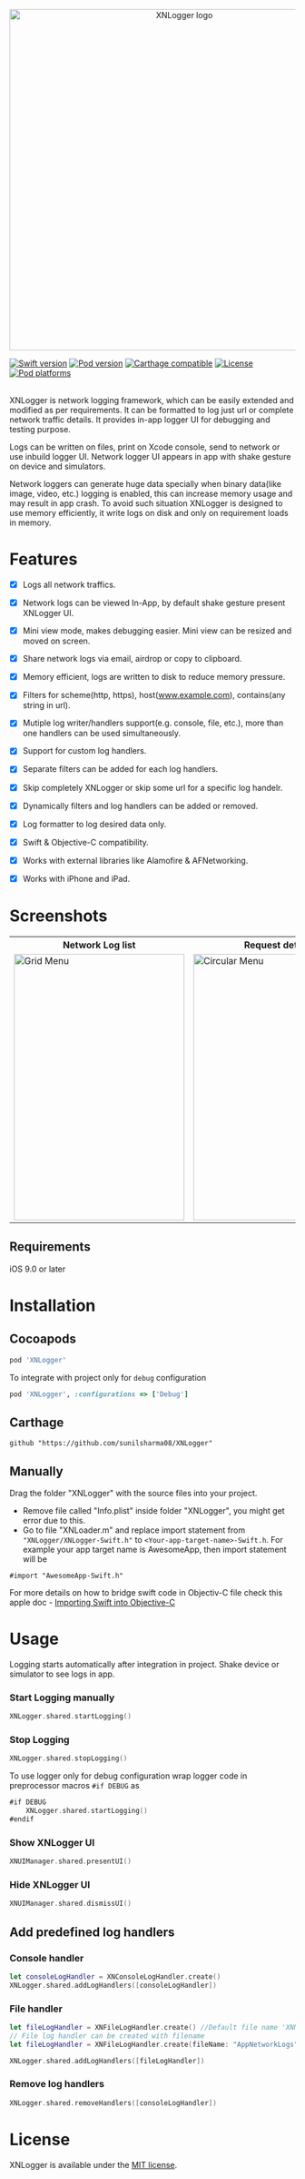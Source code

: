 <p align="center">
  <img src="https://raw.githubusercontent.com/sunilsharma08/XNLogger/networkLoggerUI/XNLoggerLogo.png" title="XNLogger logo"    float=left width="600">
</p>

[![Swift version](https://img.shields.io/badge/Swift-5.0-orange)](https://swift.org/getting-started/#installing-swift)
[![Pod version](https://img.shields.io/cocoapods/v/XNLogger)](https://github.com/sunilsharma08/XNLogger)
[![Carthage compatible](https://img.shields.io/badge/Carthage-compatible-brightgreen.svg)](https://github.com/sunilsharma08/XNLogger)
[![License](https://img.shields.io/github/license/sunilsharma08/XNLogger?color=blue)](https://raw.githubusercontent.com/sunilsharma08/XNLogger/master/LICENSE)
[![Pod platforms](https://img.shields.io/cocoapods/p/XNLogger)](https://github.com/sunilsharma08/XNLogger)

</br>
XNLogger is network logging framework, which can be easily extended and modified as per requirements. It can be formatted to log just url or complete network traffic details. It provides in-app logger UI for debugging and testing purpose.

Logs can be written on files, print on Xcode console, send to network or use inbuild logger UI. Network logger UI appears in app with shake gesture on device and simulators.

Network loggers can generate huge data specially when binary data(like image, video, etc.) logging is enabled, this can increase memory usage and may result in app crash. To avoid such situation XNLogger is designed to use memory efficiently, it write logs on disk and only on requirement loads in memory. 

# Features
- [x] Logs all network traffics.
- [x] Network logs can be viewed In-App, by default shake gesture present XNLogger UI.
- [x] Mini view mode, makes debugging easier. Mini view can be resized and moved on screen.
- [x] Share network logs via email, airdrop or copy to clipboard.
- [x] Memory efficient, logs are written to disk to reduce memory pressure.
- [x] Filters for scheme(http, https), host(www.example.com), contains(any string in url).
- [x] Mutiple log writer/handlers support(e.g. console, file, etc.), more than one handlers can be used simultaneously.
- [x] Support for custom log handlers.
- [x] Separate filters can be added for each log handlers.
- [x] Skip completely XNLogger or skip some url for a specific log handelr.
- [x] Dynamically filters and log handlers can be added or removed.
- [x] Log formatter to log desired data only.
- [x] Swift & Objective-C compatibility.
- [x] Works with external libraries like Alamofire & AFNetworking.
- [x] Works with iPhone and iPad.


# Screenshots
<table>
  <tr>
    <th>Network Log list</th>
    <th>Request details</th>
    <th>Response details</th>
  </tr>
  <tr>
    <td><img src="https://raw.githubusercontent.com/sunilsharma08/XNLogger/master/XNLoggerExample/ExampleAppScreenshots/LogListScreen.png" alt="Grid Menu" width="300" height="468"/></td>
    <td><img src="https://raw.githubusercontent.com/sunilsharma08/XNLogger/master/XNLoggerExample/ExampleAppScreenshots/LogDetailsRequestScreen.png" alt="Circular Menu" width="300" height="468"/></td>
    <td><img src="https://raw.githubusercontent.com/sunilsharma08/XNLogger/master/XNLoggerExample/ExampleAppScreenshots/LogDetailsResponseScreen.png" alt="Grid Menu" width="300" height="468"/></td>
  </tr>
</table>

## Requirements

iOS 9.0 or later

# Installation
## Cocoapods
```ruby
pod 'XNLogger'
```
To integrate with project only for `debug` configuration
```ruby
pod 'XNLogger', :configurations => ['Debug']
```

## Carthage
```
github "https://github.com/sunilsharma08/XNLogger"
```

## Manually

Drag the folder "XNLogger" with the source files into your project.

- Remove file called "Info.plist" inside folder "XNLogger", you might get error due to this.
- Go to file "XNLoader.m" and replace import statement from `"XNLogger/XNLogger-Swift.h"` to `<Your-app-target-name>-Swift.h`.
For example your app target name is AwesomeApp, then import statement will be
```objc
#import "AwesomeApp-Swift.h"
```

For more details on how to bridge swift code in Objectiv-C file check this apple doc - [Importing Swift into Objective-C](https://developer.apple.com/documentation/swift/imported_c_and_objective-c_apis/importing_swift_into_objective-c)

# Usage
Logging starts automatically after integration in project. Shake device or simulator to see logs in app.

### Start Logging manually
```swift
XNLogger.shared.startLogging()
```
### Stop Logging
```swift
XNLogger.shared.stopLogging()
```

To use logger only for debug configuration wrap logger code in preprocessor macros `#if DEBUG` as
```swift
#if DEBUG
    XNLogger.shared.startLogging()
#endif
```

### Show XNLogger UI
```swift
XNUIManager.shared.presentUI()
```
### Hide XNLogger UI
```swift
XNUIManager.shared.dismissUI()
```

## Add predefined log handlers
### Console handler
```swift
let consoleLogHandler = XNConsoleLogHandler.create()
XNLogger.shared.addLogHandlers([consoleLogHandler])
```

### File handler
```swift
let fileLogHandler = XNFileLogHandler.create() //Default file name 'XNNetworkLog'
// File log handler can be created with filename
let fileLogHandler = XNFileLogHandler.create(fileName: "AppNetworkLogs")

XNLogger.shared.addLogHandlers([fileLogHandler])

```

### Remove log handlers
```swift
XNLogger.shared.removeHandlers([consoleLogHandler])
```

# License
XNLogger is available under the [MIT license](https://raw.githubusercontent.com/sunilsharma08/XNLogger/master/LICENSE).
